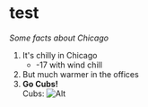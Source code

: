 # test
*Some facts about Chicago*  
1. It's chilly in Chicago  
	* -17 with wind chill  
2. But much warmer in the offices  
3. **Go Cubs!**  
Cubs: ![Alt](/Cubbies.png "Cubs")
